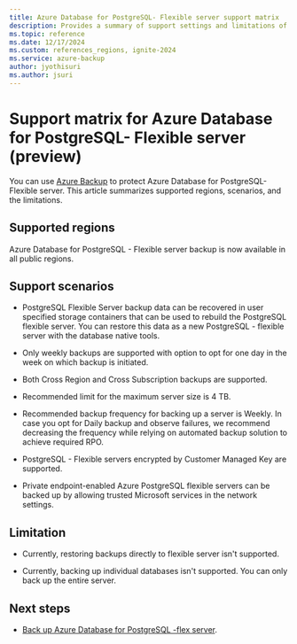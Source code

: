 ```yaml
---
title: Azure Database for PostgreSQL- Flexible server support matrix
description: Provides a summary of support settings and limitations of Azure Database for PostgreSQL- Flexible server backup.
ms.topic: reference
ms.date: 12/17/2024
ms.custom: references_regions, ignite-2024
ms.service: azure-backup
author: jyothisuri
ms.author: jsuri
---
```


# Support matrix for Azure Database for PostgreSQL- Flexible server (preview)

You can use [Azure Backup](./backup-overview.md) to protect Azure Database for PostgreSQL- Flexible server. This article summarizes supported regions, scenarios, and the limitations.

## Supported regions

Azure Database for PostgreSQL - Flexible server backup is now available in all public regions.

## Support scenarios

- PostgreSQL Flexible Server backup data can be recovered in user specified storage containers that can be used to rebuild the PostgreSQL flexible server. You can restore this data as a new PostgreSQL - flexible server with the database native tools.

- Only weekly backups are supported with option to opt for one day in the week on which backup is initiated.

- Both Cross Region and Cross Subscription backups are supported.

- Recommended limit for the maximum server size is 4 TB.

- Recommended backup frequency for backing up a server is Weekly. In case you opt for Daily backup and observe failures, we recommend decreasing the frequency while relying on automated backup solution to achieve required RPO.  

- PostgreSQL - Flexible servers encrypted by Customer Managed Key are supported.

- Private endpoint-enabled Azure PostgreSQL flexible servers can be backed up by allowing trusted Microsoft services in the network settings.


## Limitation

-  Currently, restoring backups directly to flexible server isn't supported.

-  Currently, backing up individual databases isn't supported. You can only back up the entire server.


## Next steps

- [Back up Azure Database for PostgreSQL -flex server](backup-azure-database-postgresql-flex.md).

